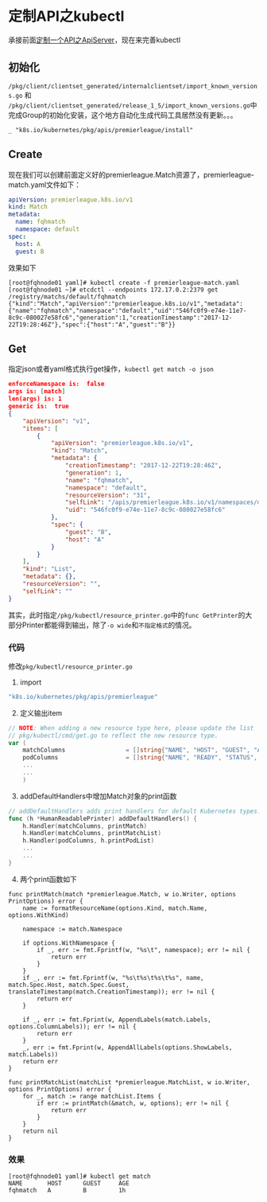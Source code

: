 # 定制API之kubectl

承接前面[定制一个API之ApiServer](https://github.com/Kevin-fqh/learning-k8s-source-code/blob/master/apiserver/定制一个API之ApiServer篇/定制一个API之ApiServer.md)，现在来完善kubectl

## 初始化
`/pkg/client/clientset_generated/internalclientset/import_known_versions.go` 和 `/pkg/client/clientset_generated/release_1_5/import_known_versions.go`中完成Group的初始化安装，这个地方自动化生成代码工具居然没有更新。。。
```
_ "k8s.io/kubernetes/pkg/apis/premierleague/install"
```

## Create
现在我们可以创建前面定义好的premierleague.Match资源了，premierleague-match.yaml文件如下：
```yaml
apiVersion: premierleague.k8s.io/v1
kind: Match
metadata:
  name: fqhmatch
  namespace: default
spec:
  host: A
  guest: B
```

效果如下
```shell
[root@fqhnode01 yaml]# kubectl create -f premierleague-match.yaml 
[root@fqhnode01 ~]# etcdctl --endpoints 172.17.0.2:2379 get  /registry/matchs/default/fqhmatch
{"kind":"Match","apiVersion":"premierleague.k8s.io/v1","metadata":{"name":"fqhmatch","namespace":"default","uid":"546fc0f9-e74e-11e7-8c9c-080027e58fc6","generation":1,"creationTimestamp":"2017-12-22T19:28:46Z"},"spec":{"host":"A","guest":"B"}}
```

## Get
指定json或者yaml格式执行get操作，`kubectl get match -o json`
```json
enforceNamespace is:  false
args is: [match]
len(args) is: 1
generic is:  true
{
    "apiVersion": "v1",
    "items": [
        {
            "apiVersion": "premierleague.k8s.io/v1",
            "kind": "Match",
            "metadata": {
                "creationTimestamp": "2017-12-22T19:28:46Z",
                "generation": 1,
                "name": "fqhmatch",
                "namespace": "default",
                "resourceVersion": "31",
                "selfLink": "/apis/premierleague.k8s.io/v1/namespaces/default/matchs/fqhmatch",
                "uid": "546fc0f9-e74e-11e7-8c9c-080027e58fc6"
            },
            "spec": {
                "guest": "B",
                "host": "A"
            }
        }
    ],
    "kind": "List",
    "metadata": {},
    "resourceVersion": "",
    "selfLink": ""
}
```
其实，此时指定`/pkg/kubectl/resource_printer.go`中的`func GetPrinter`的大部分Printer都能得到输出，除了`-o wide`和`不指定格式`的情况。


### 代码
修改`pkg/kubectl/resource_printer.go`

1. import
```go
"k8s.io/kubernetes/pkg/apis/premierleague"
```

2. 定义输出item
```go
// NOTE: When adding a new resource type here, please update the list
// pkg/kubectl/cmd/get.go to reflect the new resource type.
var (
	matchColumns                 = []string{"NAME", "HOST", "GUEST", "AGE"}
	podColumns                   = []string{"NAME", "READY", "STATUS", "RESTARTS", "AGE"}
	...
	...
	)
```

3. addDefaultHandlers中增加Match对象的print函数
```go
// addDefaultHandlers adds print handlers for default Kubernetes types.
func (h *HumanReadablePrinter) addDefaultHandlers() {
	h.Handler(matchColumns, printMatch)
	h.Handler(matchColumns, printMatchList)
	h.Handler(podColumns, h.printPodList)
	...
	...
}
```
4. 两个print函数如下
```
func printMatch(match *premierleague.Match, w io.Writer, options PrintOptions) error {
	name := formatResourceName(options.Kind, match.Name, options.WithKind)

	namespace := match.Namespace

	if options.WithNamespace {
		if _, err := fmt.Fprintf(w, "%s\t", namespace); err != nil {
			return err
		}
	}
	if _, err := fmt.Fprintf(w, "%s\t%s\t%s\t%s", name, match.Spec.Host, match.Spec.Guest, translateTimestamp(match.CreationTimestamp)); err != nil {
		return err
	}

	if _, err := fmt.Fprint(w, AppendLabels(match.Labels, options.ColumnLabels)); err != nil {
		return err
	}
	_, err := fmt.Fprint(w, AppendAllLabels(options.ShowLabels, match.Labels))
	return err
}

func printMatchList(matchList *premierleague.MatchList, w io.Writer, options PrintOptions) error {
	for _, match := range matchList.Items {
		if err := printMatch(&match, w, options); err != nil {
			return err
		}
	}
	return nil
}
```

### 效果
```shell
[root@fqhnode01 yaml]# kubectl get match
NAME       HOST      GUEST     AGE
fqhmatch   A         B         1h
```




